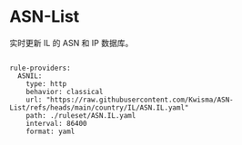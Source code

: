 
# ASN-List

实时更新 IL 的 ASN 和 IP 数据库。

<pre><code class="language-javascript">
rule-providers:
  ASNIL:
    type: http
    behavior: classical
    url: "https://raw.githubusercontent.com/Kwisma/ASN-List/refs/heads/main/country/IL/ASN.IL.yaml"
    path: ./ruleset/ASN.IL.yaml
    interval: 86400
    format: yaml
</code></pre>